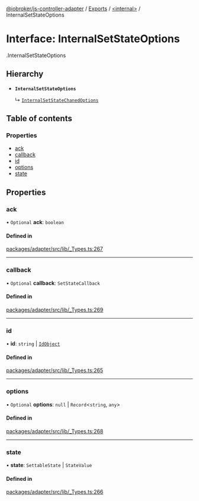 [@iobroker/js-controller-adapter](../README.md) / [Exports](../modules.md) / [<internal\>](../modules/internal_.md) / InternalSetStateOptions

# Interface: InternalSetStateOptions

[<internal>](../modules/internal_.md).InternalSetStateOptions

## Hierarchy

- **`InternalSetStateOptions`**

  ↳ [`InternalSetStateChanedOptions`](internal_.InternalSetStateChanedOptions.md)

## Table of contents

### Properties

- [ack](internal_.InternalSetStateOptions.md#ack)
- [callback](internal_.InternalSetStateOptions.md#callback)
- [id](internal_.InternalSetStateOptions.md#id)
- [options](internal_.InternalSetStateOptions.md#options)
- [state](internal_.InternalSetStateOptions.md#state)

## Properties

### ack

• `Optional` **ack**: `boolean`

#### Defined in

[packages/adapter/src/lib/_Types.ts:267](https://github.com/ioBroker/ioBroker.js-controller/blob/3fe5b81a/packages/adapter/src/lib/_Types.ts#L267)

___

### callback

• `Optional` **callback**: `SetStateCallback`

#### Defined in

[packages/adapter/src/lib/_Types.ts:269](https://github.com/ioBroker/ioBroker.js-controller/blob/3fe5b81a/packages/adapter/src/lib/_Types.ts#L269)

___

### id

• **id**: `string` \| [`IdObject`](internal_.IdObject.md)

#### Defined in

[packages/adapter/src/lib/_Types.ts:265](https://github.com/ioBroker/ioBroker.js-controller/blob/3fe5b81a/packages/adapter/src/lib/_Types.ts#L265)

___

### options

• `Optional` **options**: ``null`` \| `Record`<`string`, `any`\>

#### Defined in

[packages/adapter/src/lib/_Types.ts:268](https://github.com/ioBroker/ioBroker.js-controller/blob/3fe5b81a/packages/adapter/src/lib/_Types.ts#L268)

___

### state

• **state**: `SettableState` \| `StateValue`

#### Defined in

[packages/adapter/src/lib/_Types.ts:266](https://github.com/ioBroker/ioBroker.js-controller/blob/3fe5b81a/packages/adapter/src/lib/_Types.ts#L266)
